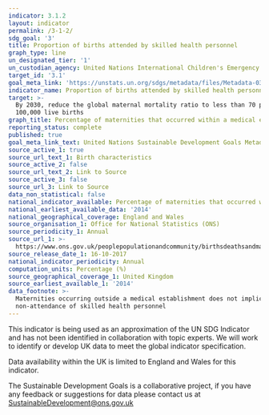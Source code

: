 ```yaml
---
indicator: 3.1.2
layout: indicator
permalink: /3-1-2/
sdg_goal: '3'
title: Proportion of births attended by skilled health personnel
graph_type: line
un_designated_tier: '1'
un_custodian_agency: United Nations International Children's Emergency Fund (UNICEF)
target_id: '3.1'
goal_meta_link: 'https://unstats.un.org/sdgs/metadata/files/Metadata-03-01-02.pdf'
indicator_name: Proportion of births attended by skilled health personnel
target: >-
  By 2030, reduce the global maternal mortality ratio to less than 70 per
  100,000 live births
graph_title: Percentage of maternities that occurred within a medical establishment
reporting_status: complete
published: true
goal_meta_link_text: United Nations Sustainable Development Goals Metadata (pdf 373kB)
source_active_1: true
source_url_text_1: Birth characteristics
source_active_2: false
source_url_text_2: Link to Source
source_active_3: false
source_url_3: Link to Source
data_non_statistical: false
national_indicator_available: Percentage of maternities that occurred within a medical establishment
national_earliest_available_data: '2014'
national_geographical_coverage: England and Wales
source_organisation_1: Office for National Statistics (ONS)
source_periodicity_1: Annual
source_url_1: >-
  https://www.ons.gov.uk/peoplepopulationandcommunity/birthsdeathsandmarriages/livebirths/datasets/birthcharacteristicsinenglandandwales
source_release_date_1: 16-10-2017
national_indicator_periodicity: Annual
computation_units: Percentage (%)
source_geographical_coverage_1: United Kingdom
source_earliest_available_1: '2014'
data_footnote: >-
  Maternities occurring outside a medical establishment does not implicate the
  non-attendance of skilled health personnel
---
```

This indicator is being used as an approximation of the UN SDG Indicator and has not been identified in collaboration with topic experts. We will work to identify or develop UK data to meet the global indicator specification.

Data availability within the UK is limited to England and Wales for this indicator.

The Sustainable Development Goals is a collaborative project, if you have any feedback or suggestions for data please contact us at <SustainableDevelopment@ons.gov.uk>  

